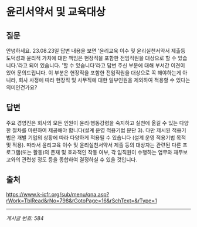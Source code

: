 # 윤리서약서 및 교육대상

## 질문
안녕하세요.
23.08.23일 답변 내용을 보면 '윤리교육 이수 및 윤리실천서약서 제출등 도덕성과 윤리적 가치에 대한 책임은 현장직을 포함한 전임직원을 대상으로 할 수 있습니다.'라고 되어 있습니다.
'할 수 있습니다'라고 답변 주신 부분에 대해 부서간 이견이 있어 문의드립니다.
이 부분은 현장직을 포함한 전임직원을 대상으로 꼭 해야하는게 아니라, 회사 사정에 따라 현장직 및 사무직에 대한 일부인원을 제외하여 적용할 수 있다는 의미인건가요?

## 답변
주요 경영진은 회사의 모든 인원이 윤리·행동강령을 숙지하고 실천에 옮길 수 있는 다양한 절차를 마련하여 제공해야 합니다(설계 운영 적용기법 문단 3). 다만 제시된 적용기법은 개별 기업의 상황에 따라 다양하게 적용될 수 있습니다 (설계 운영 적용기법 목적 및 적용). 따라서 윤리교육 이수 및 윤리실천서약서 제출 등의 대상자는 관련된 다른 프로그램(또는 활동)의 존재 및 효과적인 작동 여부, 각 임직원이 수행하는 업무와 재무보고와의 관련성 정도 등을 종합하여 결정하실 수 있을 것입니다.

## 출처
https://www.k-icfr.org/sub/menu/qna.asp?rWork=TblRead&rNo=798&rGotoPage=16&rSchText=&rType=1

---
*게시글 번호: 584*
